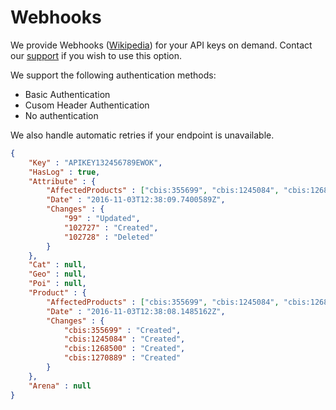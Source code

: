 # Webhooks

We provide Webhooks (<a href="https://en.wikipedia.org/wiki/Webhook">Wikipedia</a>) for your API keys on demand. 
Contact our <a href="http://help.citybreak.com/">support</a> if you wish to use this option.

We support the following authentication methods:

 * Basic Authentication
 * Cusom Header Authentication
 * No authentication

We also handle automatic retries if your endpoint is unavailable.

```json
{
	"Key" : "APIKEY132456789EWOK",
	"HasLog" : true,
	"Attribute" : {
		"AffectedProducts" : ["cbis:355699", "cbis:1245084", "cbis:1268500", "cbis:1270889"],
		"Date" : "2016-11-03T12:38:09.7400589Z",
		"Changes" : {
			"99" : "Updated",
			"102727" : "Created",
			"102728" : "Deleted"
		}
	},
	"Cat" : null,
	"Geo" : null,
	"Poi" : null,
	"Product" : {
		"AffectedProducts" : ["cbis:355699", "cbis:1245084", "cbis:1268500", "cbis:1270889"],
		"Date" : "2016-11-03T12:38:08.1485162Z",
		"Changes" : {
			"cbis:355699" : "Created",
			"cbis:1245084" : "Created",
			"cbis:1268500" : "Created",
			"cbis:1270889" : "Created"
		}
	},
	"Arena" : null
}
```